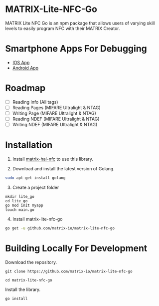 # MATRIX-Lite-NFC-Go

MATRIX Lite NFC Go is an npm package that allows users of varying skill levels to easily program NFC with their MATRIX Creator.

# Smartphone Apps For Debugging
- [IOS App](https://apps.apple.com/us/app/nfc-taginfo-by-nxp/id1246143596)
- [Android App](https://play.google.com/store/apps/details?id=com.nxp.nfc.tagwriter&hl=en_US)

# Roadmap
- [ ] Reading Info  (All tags)
- [ ] Reading Pages (MIFARE Ultralight & NTAG)
- [ ] Writing Page  (MIFARE Ultralight & NTAG)
- [ ] Reading NDEF  (MIFARE Ultralight & NTAG)
- [ ] Writing NDEF  (MIFARE Ultralight & NTAG)

# Installation
1. Install [matrix-hal-nfc](https://github.com/matrix-io/matrix-hal-nfc) to use this library.

2. Download and install the latest version of Golang.
```bash
sudo apt-get install golang
```

3. Create a project folder
```
mkdir lite_go
cd lite_go
go mod init myapp
touch main.go
```

4. Install matrix-lite-nfc-go
```bash
go get -u github.com/matrix-io/matrix-lite-nfc-go
```

# Building Locally For Development
Download the repository.
```
git clone https://github.com/matrix-io/matrix-lite-nfc-go

cd matrix-lite-nfc-go
```

Install the library.
```
go install
```